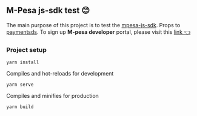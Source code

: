 ## M-Pesa js-sdk test 😊
The main purpose of this project is to test the [mpesa-js-sdk](https://github.com/paymentsds/mpesa-js-sdk). Props to [paymentsds](http://developers.paymentsds.org/). To sign up  **M-pesa developer** portal, please visit this [link 👈](https://developer.mpesa.vm.co.m)

### Project setup
```
yarn install
```
Compiles and hot-reloads for development
```
yarn serve
```
Compiles and minifies for production
```
yarn build
```
